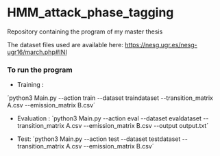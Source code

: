 # HMM_attack_phase_tagging
Repository containing the program of my master thesis

The dataset files used are available here:
https://nesg.ugr.es/nesg-ugr16/march.php#INI

### To run the program

- Training :

´python3 Main.py --action train --dataset traindataset --transition\_matrix A.csv --emission\_matrix B.csv´

- Evaluation :
´python3 Main.py --action eval --dataset evaldataset --transition\_matrix A.csv --emission\_matrix B.csv --output output.txt´

- Test:
´python3 Main.py --action test --dataset testdataset --transition\_matrix A.csv --emission\_matrix B.csv´

